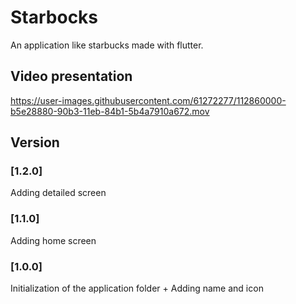 # Starbocks
An application like starbucks made with flutter.

## Video presentation
https://user-images.githubusercontent.com/61272277/112860000-b5e28880-90b3-11eb-84b1-5b4a7910a672.mov

## Version
### [1.2.0] 
Adding detailed screen

### [1.1.0] 
Adding home screen

### [1.0.0] 
Initialization of the application folder + Adding name and icon
